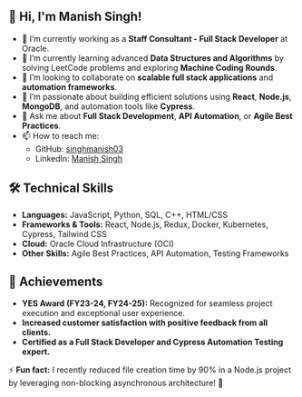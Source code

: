 ## 👋 Hi, I'm Manish Singh!

<!--
**singhmanish03/singhmanish03** is a ✨ _special_ ✨ repository because its `README.md` (this file) appears on your GitHub profile.
-->

- 🔭 I’m currently working as a **Staff Consultant - Full Stack Developer** at Oracle.  
- 🌱 I’m currently learning advanced **Data Structures and Algorithms** by solving LeetCode problems and exploring **Machine Coding Rounds**.  
- 👯 I’m looking to collaborate on **scalable full stack applications** and **automation frameworks**.  
- 🤔 I’m passionate about building efficient solutions using **React**, **Node.js**, **MongoDB**, and automation tools like **Cypress**.  
- 💬 Ask me about **Full Stack Development**, **API Automation**, or **Agile Best Practices**.  
- 📫 How to reach me:  
  - GitHub: [singhmanish03](https://github.com/singhmanish03)  
  - LinkedIn: [Manish Singh](https://www.linkedin.com/in/manishsingh003/)
  
## 🛠️ Technical Skills

- **Languages:** JavaScript, Python, SQL, C++, HTML/CSS  
- **Frameworks & Tools:** React, Node.js, Redux, Docker, Kubernetes, Cypress, Tailwind CSS  
- **Cloud:** Oracle Cloud Infrastructure (OCI)  
- **Other Skills:** Agile Best Practices, API Automation, Testing Frameworks  


## 🎯 Achievements
- **YES Award (FY23-24, FY24-25):** Recognized for seamless project execution and exceptional user experience.
- **Increased customer satisfaction with positive feedback from all clients.**
- **Certified as a Full Stack Developer and Cypress Automation Testing expert.**

⚡ **Fun fact:** I recently reduced file creation time by 90% in a Node.js project by leveraging non-blocking asynchronous architecture! 🚀  
